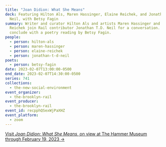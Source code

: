 ```yaml
---
title: "Joan Didion: What She Means"
deck: Featuring Hilton Als, Maren Hassinger, Elaine Reichek, and Jonathan T.D.
  Neil, with Betsy Fagin
summary: Writer and curator Hilton Als and artists Maren Hassinger and Elaine
  Reichek join Rail contributor Jonathan T.D. Neil for a conversation. We
  conclude with a poetry reading by Betsy Fagin.
people:
  - person: hilton-als
  - person: maren-hassinger
  - person: elaine-reichek
  - person: jonathan-t-d-neil
poets:
  - person: betsy-fagin
date: 2023-02-07T13:00:00-0500
end_date: 2023-02-07T14:30:00-0500
series: 741
collections:
  - the-new-social-environment
event_organizer:
  - the-brooklyn-rail
event_producer:
  - the-brooklyn-rail
event_id: recpphQSexWjPaXHZ
event_platform:
  - zoom
---
```

[V﻿isit *Joan Didion: What She Means*, on view at The Hammer Museum through February 19, 2023 →](https://hammer.ucla.edu/exhibitions/2022/joan-didion-what-she-means)